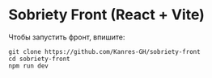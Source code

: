# Sobriety Front (React + Vite)

Чтобы запустить фронт, впишите:
```
git clone https://github.com/Kanres-GH/sobriety-front
cd sobriety-front
npm run dev
```